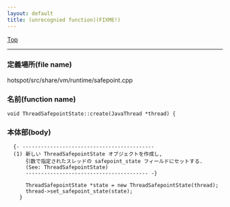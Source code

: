 ```yaml
---
layout: default
title: (unrecognied function)(FIXME!)
---
```

[Top](../index.html)

--- 
### 定義場所(file name)
hotspot/src/share/vm/runtime/safepoint.cpp

### 名前(function name)
```
void ThreadSafepointState::create(JavaThread *thread) {
```

### 本体部(body)
```
  {- -------------------------------------------
  (1) 新しい ThreadSafepointState オブジェクトを作成し,  
      引数で指定されたスレッドの safepoint_state フィールドにセットする.
      (See: ThreadSafepointState)
      ---------------------------------------- -}

	  ThreadSafepointState *state = new ThreadSafepointState(thread);
	  thread->set_safepoint_state(state);
	}
	
```


